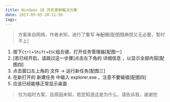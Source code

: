 ```yaml
---
title: Windwos 10 开机黑屏解决方案
date: 2017-09-05 20:11:56
tags:
---
```

> 方案来自网络，作者未知，进行了重写 ~~与配图~~[配图既麻烦又无必要，暂时不上]

1. 按下`Ctrl`+`Shift`+`ESC`组合键，打开任务管理器[配图一]
2. [若已经开启，请跳过这一步骤]点击左下角的 详细信息 ，以显示全部内容[配图四]
3. 点击窗口左上角的 文件 -> 运行新任务[配图三]
4. 在新打开的 新建任务 中输入 explorer.exe ，注意不要输错[配图四]
5. 应该已经能够正常显示桌面

> 仅为临时方案，且原因未知，若您知道这是为什么，请告诉我，谢谢您
